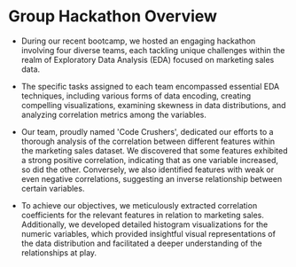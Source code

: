 # Group Hackathon Overview

* During our recent bootcamp, we hosted an engaging hackathon involving four diverse teams, each tackling unique challenges within the realm of Exploratory Data Analysis (EDA) focused on marketing sales data.

* The specific tasks assigned to each team encompassed essential EDA techniques, including various forms of data encoding, creating compelling visualizations, examining skewness in data distributions, and analyzing correlation metrics among the variables.

* Our team, proudly named 'Code Crushers', dedicated our efforts to a thorough analysis of the correlation between different features within the marketing sales dataset. We discovered that some features exhibited a strong positive correlation, indicating that as one variable increased, so did the other. Conversely, we also identified features with weak or even negative correlations, suggesting an inverse relationship between certain variables.

* To achieve our objectives, we meticulously extracted correlation coefficients for the relevant features in relation to marketing sales. Additionally, we developed detailed histogram visualizations for the numeric variables, which provided insightful visual representations of the data distribution and facilitated a deeper understanding of the relationships at play.
